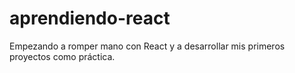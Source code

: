 # aprendiendo-react
Empezando a romper mano con React y a desarrollar mis primeros proyectos como práctica. 
